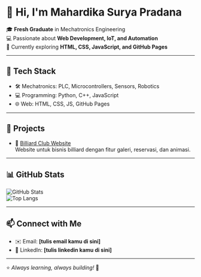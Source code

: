 # 👋 Hi, I'm Mahardika Surya Pradana  

🎓 **Fresh Graduate** in Mechatronics Engineering  
💻 Passionate about **Web Development, IoT, and Automation**  
🚀 Currently exploring **HTML, CSS, JavaScript, and GitHub Pages**  

---

## 🔧 Tech Stack
- 🛠️ Mechatronics: PLC, Microcontrollers, Sensors, Robotics  
- 💻 Programming: Python, C++, JavaScript  
- 🌐 Web: HTML, CSS, JS, GitHub Pages  

---

## 📌 Projects
- 🎱 [Billiard Club Website](https://mahardikasuryapradana-arch.github.io/Billiard/)  
  Website untuk bisnis billiard dengan fitur galeri, reservasi, dan animasi.  

---

## 📊 GitHub Stats
![GitHub Stats](https://github-readme-stats.vercel.app/api?username=mahardikasuryapradana-arch&show_icons=true&theme=tokyonight)  
![Top Langs](https://github-readme-stats.vercel.app/api/top-langs/?username=mahardikasuryapradana-arch&layout=compact&theme=tokyonight)

---

## 📫 Connect with Me
- ✉️ Email: **[tulis email kamu di sini]**  
- 💼 LinkedIn: **[tulis linkedin kamu di sini]**  

---
⭐️ *Always learning, always building!* 🚀
